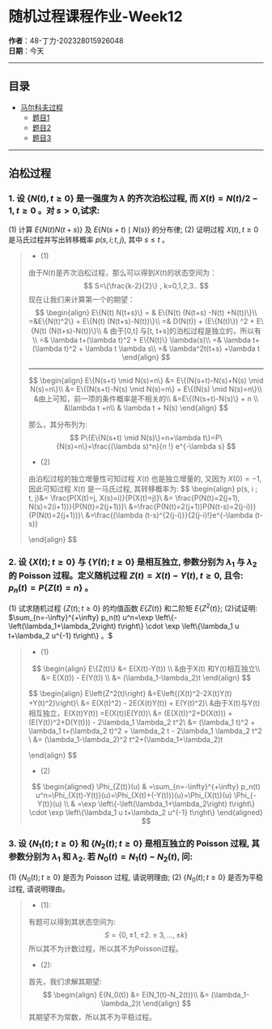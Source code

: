

# 随机过程课程作业-**Week12**

**作者**：48-丁力-202328015926048  
**日期**：今天

---

## 目录

- [马尔科夫过程](#马尔科夫过程)
  - [题目1](#题目1)
  - [题目2](#题目2)
  - [题目3](#题目3)

---

## 泊松过程

### 1. 设 $\{N(t), t \geq 0\}$ 是一强度为 $\lambda$ 的齐次泊松过程, 而 $X(t)=N(t) / 2-1, t \geq 0$ 。对 $s>0$,试求:
(1) 计算 $E\{N(t) N(t+s)\}$ 及 $E\{N(s+t) \mid N(s)\}$ 的分布律;
(2) 证明过程 $X(t), t \geq 0$ 是马氏过程并写出转移概率 $p(s, i ; t, j)$, 其中 $s \leq t$ 。

> - (1)
>
> 由于$N(t)$是齐次泊松过程，那么可以得到$X(t)$的状态空间为：
> $$
> S=\{\frac{k-2}{2}\} , k=0,1,2,3..
> $$
> 现在让我们来计算第一个的期望：
> $$
> \begin{align}
> E\{N(t) N(t+s)\} = 
> & E\{N(t) (N(t+s) -N(t) +N(t))\}\\
> =&E\{N(t)^2\} + E\{N(t) (N(t+s)-N(t))\}\\
> =& D(N(t)) + (E\{N(t)\}) ^2 + E\{N(t) (N(t+s)-N(t))\}\\
> & 由于[0,t] 与[t, t+s]的泊松过程是独立的，所以有\\
> =& \lambda t+(\lambda t)^2 + E\{N(t)\} \lambda(s)\\
> =&  \lambda t+(\lambda t)^2 + \lambda t \lambda s\\
> =& \lambda^2t(t+s) +\lambda t
> \end{align}
> $$
>
> ---
>
> $$
> \begin{align}
> E\{N(s+t) \mid N(s)=n\} &=  E\{(N(s+t)-N(s)+N(s) \mid N(s)=n\}\\
> &=  E\{(N(s+t)-N(s) \mid N(s)=n\} +   E\{(N(s) \mid N(s)=n\}\\
> &由上可知，前一项的条件概率是不相关的\\
> &=E\{(N(s+t)-N(s)\}  + n \\
> &\lambda t +n\\
> & \lambda t + N(s)
> \end{align}
> $$
>
> 那么，其分布列为:
> $$
> P\{E\{N(s+t) \mid N(s)\}=n+\lambda t\}=P\{N(s)=n\}=\frac{(\lambda s)^n}{n !} e^{-\lambda s}
> $$
>
> - (2)
>
> 由泊松过程的独立增量性可知过程 $X(t)$ 也是独立增量的, 又因为 $X(0)=-1$, 因此可知过程 $X(t)$ 是一马氏过程, 其转移概率为:
> $$
> \begin{align}
> p(s, i ; t, j)&= \frac{P(X(t)=j, X(s)=i)}{P(X(t)=j)}\\
> &= \frac{P(N(t)=2(j+1), N(s)=2(i+1))}{P(N(t)=2(j+1))}\\
> &=\frac{P(N(t)=2(j+1))P(N(t-s)=2(j-i))}{P(N(t)=2(j+1))}\\
> &=\frac{(\lambda (t-s)^{2(j-i)}}{2(j-i)!}e^{-\lambda (t-s)} 
> 
> \end{align}
> $$
> 



### 2. 设 $\{X(t) ; t \geq 0\}$ 与 $\{Y(t) ; t \geq 0\}$ 是相互独立, 参数分别为 $\lambda_1$ 与 $\lambda_2$ 的 Poisson 过程。定义随机过程 $Z(t)=X(t)-Y(t), t \geq 0$, 且令: $p_n(t)=P\{Z(t)=n\}$ 。
(1) 试求随机过程 $\{Z(t) ; t \geq 0\}$ 的均值函数 $E\{Z(t)\}$ 和二阶矩 $E\left\{Z^2(t)\right\}$;
(2)试证明: $\sum_{n=-\infty}^{+\infty} p_n(t) u^n=\exp \left\{-\left(\lambda_1+\lambda_2\right) t\right\} \cdot \exp \left\{\lambda_1 u t+\lambda_2 u^{-1} t\right\} 。$

> - (1)
>
> $$
> \begin{align}
> E\{Z(t)\} &= E(X(t)-Y(t)) \\
> &由于X(t) 和Y(t)相互独立\\
> &= E(X(t)) - E(Y(t)) \\
> &= (\lambda_1-\lambda_2)t
> \end{align}
> $$
>
> $$
> \begin{align}
> E\left\{Z^2(t)\right\} &=E\left\{(X(t)^2-2X(t)Y(t) +Y(t)^2)\right\}\\
> &= E(X(t)^2) - 2E(X(t)Y(t)) + E(Y(t)^2)\\
> &由于X(t)与Y(t)相互独立，E(X(t)Y(t)) =E(X(t))E(Y(t))\\
> &= (E(X(t))^2+D(X(t))) +(E(Y(t))^2+D(Y(t))) - 2\lambda_1 \lambda_2 t^2\\
> &= (\lambda_1 t)^2 + \lambda_1 t+(\lambda_2 t)^2 + \lambda_2 t - 2\lambda_1 \lambda_2 t^2 \\
> &= (\lambda_1-\lambda_2)^2 t^2+(\lambda_1+\lambda_2)t
> 
> \end{align}
> $$
>
> - (2)
>
> $$
> \begin{aligned}
> \Phi_{Z(t)}(u) & =\sum_{n=-\infty}^{+\infty} p_n(t) u^n=\Phi_{X(t)-Y(t)}(u)=\Phi_{X(t)+(-Y(t))}(u)=\Phi_{X(t)}(u) \Phi_{-Y(t)}(u) \\
> & =\exp \left\{-\left(\lambda_1+\lambda_2\right) t\right\} \cdot \exp \left\{\lambda_1 u t+\lambda_2 u^{-1} t\right\}
> \end{aligned}
> $$

### 3. 设 $\left\{N_1(t) ; t \geq 0\right\}$ 和 $\left\{N_2(t) ; t \geq 0\right\}$ 是相互独立的 Poisson 过程, 其参数分别为 $\lambda_1$ 和 $\lambda_2$. 若 $N_0(t)=N_1(t)-N_2(t)$, 问:
(1) $\left\{N_0(t) ; t \geq 0\right\}$ 是否为 Poisson 过程, 请说明理由;
(2) $\left\{N_0(t) ; t \geq 0\right\}$ 是否为平稳过程, 请说明理由。

> - (1):
>
> 有题可以得到其状态空间为:
> $$
> S=\{0,\pm 1,\pm 2. \pm 3,...,\pm k    \}
> $$
> 所以其不为计数过程，所以其不为Poisson过程。
>
> - (2):
>
> 首先，我们求解其期望:
> $$
> \begin{align}
> E(N_0(t)) &= E(N_1(t)-N_2(t))\\
> &= (\lambda_1-\lambda_2)t
> \end{align}
> $$
> 其期望不为常数，所以其不为平稳过程。